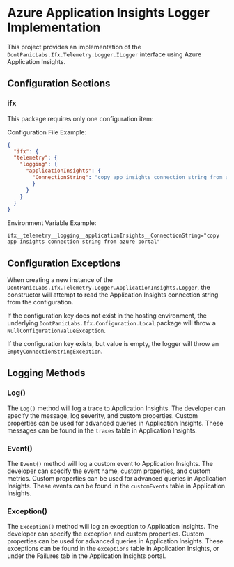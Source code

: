 ﻿# Azure Application Insights Logger Implementation
This project provides an implementation of the `DontPanicLabs.Ifx.Telemetry.Logger.ILogger` interface using Azure Application Insights.  

## Configuration Sections

### ifx
This package requires only one configuration item:

Configuration File Example:
```json
{
  "ifx": {
  "telemetry": {
    "logging": {
      "applicationInsights": {
        "ConnectionString": "copy app insights connection string from azure portal"
        }
      }
    }
  }
}
```

Environment Variable Example:
```
ifx__telemetry__logging__applicationInsights__ConnectionString="copy app insights connection string from azure portal"
```


## Configuration Exceptions
When creating a new instance of the `DontPanicLabs.Ifx.Telemetry.Logger.ApplicationInsights.Logger`, the constructor will attempt to read the Application Insights connection string from the configuration.

If the configuration key does not exist in the hosting environment, the underlying `DontPanicLabs.Ifx.Configuration.Local` package will throw a `NullConfigurationValueException`.

If the configuration key exists, but value is empty, the logger will throw an `EmptyConnectionStringException`.

## Logging Methods

### Log()
The `Log()` method will log a trace to Application Insights.  The developer can specify the message, log severity, and custom properties.  Custom properties can be used for advanced queries in Application Insights.  These messages can be found in the `traces` table in Application Insights.

### Event()
The `Event()` method will log a custom event to Application Insights.  The developer can specify the event name, custom properties, and custom metrics.  Custom properties can be used for advanced queries in Application Insights.  These events can be found in the `customEvents` table in Application Insights.

### Exception()
The `Exception()` method will log an exception to Application Insights.  The developer can specify the exception and custom properties. Custom properties can be used for advanced queries in Application Insights.  These exceptions can be found in the `exceptions` table in Application Insights, or under the Failures tab in the Application Insights portal.